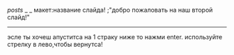 _posts_ _ _
макет:название слайда!
;"добро пожаловать на наш второй слайд!"
_ _ _
эсле ты хочеш апуститса на 1 страку ниже то нажми enter.
используйте стрелку в лево,чтобы вернутса!
